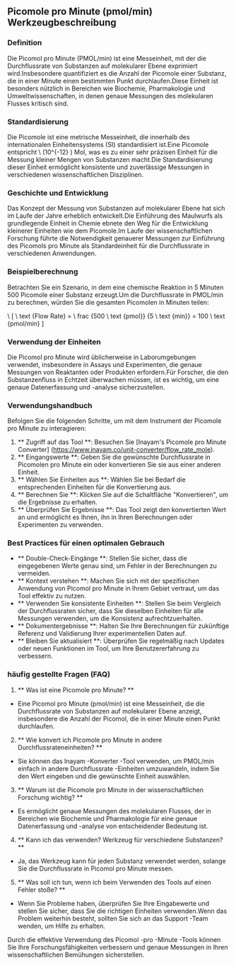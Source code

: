 ## Picomole pro Minute (pmol/min) Werkzeugbeschreibung

### Definition
Die Picomol pro Minute (PMOL/min) ist eine Messeinheit, mit der die Durchflussrate von Substanzen auf molekularer Ebene exprimiert wird.Insbesondere quantifiziert es die Anzahl der Picomole einer Substanz, die in einer Minute einen bestimmten Punkt durchlaufen.Diese Einheit ist besonders nützlich in Bereichen wie Biochemie, Pharmakologie und Umweltwissenschaften, in denen genaue Messungen des molekularen Flusses kritisch sind.

### Standardisierung
Die Picomole ist eine metrische Messeinheit, die innerhalb des internationalen Einheitensystems (SI) standardisiert ist.Eine Picomole entspricht \ (10^{-12} \) Mol, was es zu einer sehr präzisen Einheit für die Messung kleiner Mengen von Substanzen macht.Die Standardisierung dieser Einheit ermöglicht konsistente und zuverlässige Messungen in verschiedenen wissenschaftlichen Disziplinen.

### Geschichte und Entwicklung
Das Konzept der Messung von Substanzen auf molekularer Ebene hat sich im Laufe der Jahre erheblich entwickelt.Die Einführung des Maulwurfs als grundlegende Einheit in Chemie ebnete den Weg für die Entwicklung kleinerer Einheiten wie dem Picomole.Im Laufe der wissenschaftlichen Forschung führte die Notwendigkeit genauerer Messungen zur Einführung des Picomols pro Minute als Standardeinheit für die Durchflussrate in verschiedenen Anwendungen.

### Beispielberechnung
Betrachten Sie ein Szenario, in dem eine chemische Reaktion in 5 Minuten 500 Picomole einer Substanz erzeugt.Um die Durchflussrate in PMOL/min zu berechnen, würden Sie die gesamten Picomolen in Minuten teilen:

\ [
\ text {Flow Rate} = \ frac {500 \ text {pmol}} {5 \ text {min}} = 100 \ text {pmol/min}
\]

### Verwendung der Einheiten
Die Picomol pro Minute wird üblicherweise in Laborumgebungen verwendet, insbesondere in Assays und Experimenten, die genaue Messungen von Reaktanten oder Produkten erfordern.Für Forscher, die den Substanzenfluss in Echtzeit überwachen müssen, ist es wichtig, um eine genaue Datenerfassung und -analyse sicherzustellen.

### Verwendungshandbuch
Befolgen Sie die folgenden Schritte, um mit dem Instrument der Picomole pro Minute zu interagieren:
1. ** Zugriff auf das Tool **: Besuchen Sie [Inayam's Picomole pro Minute Converter] (https://www.inayam.co/unit-converter/flow_rate_mole).
2. ** Eingangswerte **: Geben Sie die gewünschte Durchflussrate in Picomolen pro Minute ein oder konvertieren Sie sie aus einer anderen Einheit.
3. ** Wählen Sie Einheiten aus **: Wählen Sie bei Bedarf die entsprechenden Einheiten für die Konvertierung aus.
4. ** Berechnen Sie **: Klicken Sie auf die Schaltfläche "Konvertieren", um die Ergebnisse zu erhalten.
5. ** Überprüfen Sie Ergebnisse **: Das Tool zeigt den konvertierten Wert an und ermöglicht es Ihnen, ihn in Ihren Berechnungen oder Experimenten zu verwenden.

### Best Practices für einen optimalen Gebrauch
- ** Double-Check-Eingänge **: Stellen Sie sicher, dass die eingegebenen Werte genau sind, um Fehler in der Berechnungen zu vermeiden.
- ** Kontext verstehen **: Machen Sie sich mit der spezifischen Anwendung von Picomol pro Minute in Ihrem Gebiet vertraut, um das Tool effektiv zu nutzen.
- ** Verwenden Sie konsistente Einheiten **: Stellen Sie beim Vergleich der Durchflussraten sicher, dass Sie dieselben Einheiten für alle Messungen verwenden, um die Konsistenz aufrechtzuerhalten.
- ** Dokumentergebnisse **: Halten Sie Ihre Berechnungen für zukünftige Referenz und Validierung Ihrer experimentellen Daten auf.
- ** Bleiben Sie aktualisiert **: Überprüfen Sie regelmäßig nach Updates oder neuen Funktionen im Tool, um Ihre Benutzererfahrung zu verbessern.

### häufig gestellte Fragen (FAQ)

1. ** Was ist eine Picomole pro Minute? **
- Eine Picomol pro Minute (pmol/min) ist eine Messeinheit, die die Durchflussrate von Substanzen auf molekularer Ebene anzeigt, insbesondere die Anzahl der Picomol, die in einer Minute einen Punkt durchlaufen.

2. ** Wie konvert ich Picomole pro Minute in andere Durchflussrateneinheiten? **
- Sie können das Inayam -Konverter -Tool verwenden, um PMOL/min einfach in andere Durchflussrate -Einheiten umzuwandeln, indem Sie den Wert eingeben und die gewünschte Einheit auswählen.

3. ** Warum ist die Picomole pro Minute in der wissenschaftlichen Forschung wichtig? **
- Es ermöglicht genaue Messungen des molekularen Flusses, der in Bereichen wie Biochemie und Pharmakologie für eine genaue Datenerfassung und -analyse von entscheidender Bedeutung ist.

4. ** Kann ich das verwenden? Werkzeug für verschiedene Substanzen? **
- Ja, das Werkzeug kann für jeden Substanz verwendet werden, solange Sie die Durchflussrate in Picomol pro Minute messen.

5. ** Was soll ich tun, wenn ich beim Verwenden des Tools auf einen Fehler stoße? **
- Wenn Sie Probleme haben, überprüfen Sie Ihre Eingabewerte und stellen Sie sicher, dass Sie die richtigen Einheiten verwenden.Wenn das Problem weiterhin besteht, sollten Sie sich an das Support -Team wenden, um Hilfe zu erhalten.

Durch die effektive Verwendung des Picomol -pro -Minute -Tools können Sie Ihre Forschungsfähigkeiten verbessern und genaue Messungen in Ihren wissenschaftlichen Bemühungen sicherstellen.
